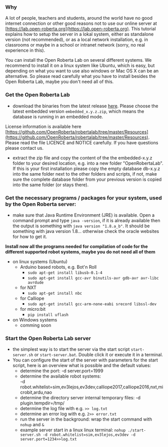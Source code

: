 ### Why
A lot of people, teachers and students, around the world have no good internet connection or other good reasons not to use our online server at [https://lab.open-roberta.org](https://lab.open-roberta.org). This tutorial explains how to setup the server in a lokal system, either as standalone version (not recommended), or as a local network installation, e.g. in classrooms or maybe in a school or intranet network (sorry, no real experience in this).

You can install the Open Roberta Lab on several different systems. We recommend to install it on a linux system like Ubuntu, which is easy, but depending on what you want to use also windows or Mac OS X can be an alternative. So please read carefully what you have to install besides the Open Roberta Lab, maybe you don't need all of this.

### Get the Open Roberta Lab
* download the binaries from the latest release [here](https://github.com/OpenRoberta/robertalab/releases). Please choose the latest embedded version `embedded_x.y.z.zip`, which means the database is running in an embedded mode.  

License information is available here [https://github.com/OpenRoberta/robertalab/tree/master/Resources](https://github.com/OpenRoberta/robertalab/tree/master/Resources). Please read the file LICENCE and NOTICE carefully. If you have questions please contact us.

* extract the zip file and copy the content of the the embedded-x.y.z folder to your desired location, e.g. into a new folder "OpenRobertaLab". If this is your first installation please copy the empty database db-x.y.z into the same folder next to the other folders and scripts, if not, make sure the complete database folder from your previous version is copied into the same folder (or stays there).

### Get the necessary programs / packages for your system, used by the Open Roberta server:
* make sure that Java Runtime Environment (JRE) is available. Open a command prompt and type `java -version`, if it is already available then the output is something with `java version "1.8.a_b"`. It should be something with java version 1.8... otherwise check the oracle websites for how to get it.

**Install now all the programs needed for compilation of code for the different supported robot systems, maybe you do not need all of them**
* on linux systems (Ubuntu)
  * Arduino based robots, e.g. Bot'n Roll
    * `sudo apt-get install libusb-0.1-4`
    * `sudo apt-get install gcc-avr binutils-avr gdb-avr avr-libc avrdude`
  * for NXT
    * `sudo apt-get install nbc`
  * for Calliope
    * `sudo apt-get install gcc-arm-none-eabi srecord libssl-dev`
  * for micro:bit
    * `pip install uflash`  
* on Windows systems
  * comming soon

### Start the Open Roberta Lab server
* the simplest way is to start the server via the start script `start-server.sh` or `start-server.bat`. Double click it or execute it in a terminal.
* You can configure the start of the server with parameters for the start script, here is an overview what is possible and the default values:
  * determine the port: -d server.port=1999
  * determine the available robot systems:  
    -d robot.whitelist=sim,ev3lejos,ev3dev,calliope2017,calliope2016,nxt,microbit,ardu,nao
  * determine the directory server internal temporary files: -d plugin.tempdir=/tmp/
  * determine the log file with e.g. `>> log.txt`
  * determine an error log with e.g. `2>> error.txt`
  * run the server in the background: wrap the start command with `nohup` and `&`
  * example server start in a linux linux terminal: `nohup ./start-server.sh -d robot.whitelist=sim,ev3lejos,ev3dev -d server.port=1234>>log.txt`

  